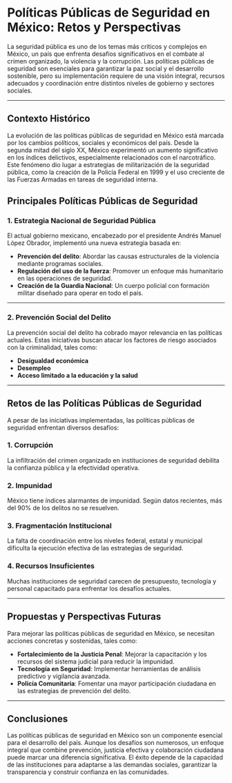 # Políticas Públicas de Seguridad en México: Retos y Perspectivas

La seguridad pública es uno de los temas más críticos y complejos en México, un país que enfrenta desafíos significativos en el combate al crimen organizado, la violencia y la corrupción. Las políticas públicas de seguridad son esenciales para garantizar la paz social y el desarrollo sostenible, pero su implementación requiere de una visión integral, recursos adecuados y coordinación entre distintos niveles de gobierno y sectores sociales.

---

## Contexto Histórico

La evolución de las políticas públicas de seguridad en México está marcada por los cambios políticos, sociales y económicos del país. Desde la segunda mitad del siglo XX, México experimentó un aumento significativo en los índices delictivos, especialmente relacionados con el narcotráfico. Este fenómeno dio lugar a estrategias de militarización de la seguridad pública, como la creación de la Policía Federal en 1999 y el uso creciente de las Fuerzas Armadas en tareas de seguridad interna.





## Principales Políticas Públicas de Seguridad

### 1. **Estrategia Nacional de Seguridad Pública**

El actual gobierno mexicano, encabezado por el presidente Andrés Manuel López Obrador, implementó una nueva estrategia basada en:

- **Prevención del delito**: Abordar las causas estructurales de la violencia mediante programas sociales.
- **Regulación del uso de la fuerza**: Promover un enfoque más humanitario en las operaciones de seguridad.
- **Creación de la Guardia Nacional**: Un cuerpo policial con formación militar diseñado para operar en todo el país.

---

### 2. **Prevención Social del Delito**

La prevención social del delito ha cobrado mayor relevancia en las políticas actuales. Estas iniciativas buscan atacar los factores de riesgo asociados con la criminalidad, tales como:

- **Desigualdad económica**
- **Desempleo**
- **Acceso limitado a la educación y la salud**


---

## Retos de las Políticas Públicas de Seguridad

A pesar de las iniciativas implementadas, las políticas públicas de seguridad enfrentan diversos desafíos:

### 1. **Corrupción**

La infiltración del crimen organizado en instituciones de seguridad debilita la confianza pública y la efectividad operativa.

### 2. **Impunidad**

México tiene índices alarmantes de impunidad. Según datos recientes, más del 90% de los delitos no se resuelven.

### 3. **Fragmentación Institucional**

La falta de coordinación entre los niveles federal, estatal y municipal dificulta la ejecución efectiva de las estrategias de seguridad.

### 4. **Recursos Insuficientes**

Muchas instituciones de seguridad carecen de presupuesto, tecnología y personal capacitado para enfrentar los desafíos actuales.

---

## Propuestas y Perspectivas Futuras

Para mejorar las políticas públicas de seguridad en México, se necesitan acciones concretas y sostenidas, tales como:

- **Fortalecimiento de la Justicia Penal**: Mejorar la capacitación y los recursos del sistema judicial para reducir la impunidad.
- **Tecnología en Seguridad**: Implementar herramientas de análisis predictivo y vigilancia avanzada.
- **Policía Comunitaria**: Fomentar una mayor participación ciudadana en las estrategias de prevención del delito.


---

## Conclusiones

Las políticas públicas de seguridad en México son un componente esencial para el desarrollo del país. Aunque los desafíos son numerosos, un enfoque integral que combine prevención, justicia efectiva y colaboración ciudadana puede marcar una diferencia significativa. El éxito depende de la capacidad de las instituciones para adaptarse a las demandas sociales, garantizar la transparencia y construir confianza en las comunidades.
